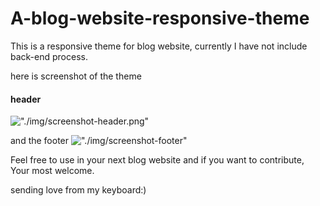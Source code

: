 # A-blog-website-responsive-theme
This is a responsive theme for blog website, currently I have not include back-end process.

here is screenshot of the theme
#### header
!["./img/screenshot-header.png"](screenshot-header)



and the footer
!["./img/screenshot-footer"](screenshot-footer)



Feel free to use in your next blog website and if you want to contribute, Your most welcome.

sending love from my keyboard:)
